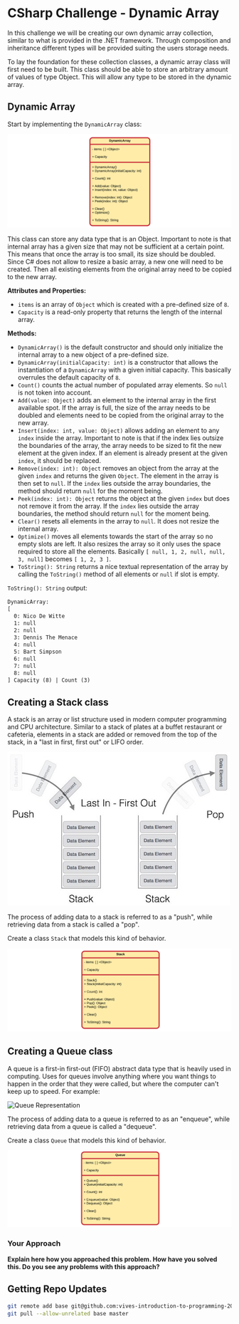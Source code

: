 # CSharp Challenge - Dynamic Array

In this challenge we will be creating our own dynamic array collection, similar to what is provided in the .NET framework. Through composition and inheritance different types will be provided suiting the users storage needs.

To lay the foundation for these collection classes, a dynamic array class will first need to be built. This class should be able to store an arbitrary amount of values of type Object. This will allow any type to be stored in the dynamic array.

## Dynamic Array

Start by implementing the `DynamicArray` class:

![UML of DynamicArray class](./img/uml_dynamic_array_basis.png)

This class can store any data type that is an Object. Important to note is that internal array has a given size that may not be sufficient at a certain point. This means that once the array is too small, its size should be doubled. Since C# does not allow to resize a basic array, a new one will need to be created. Then all existing elements from the original array need to be copied to the new array.

**Attributes and Properties:**

* `items` is an array of `Object` which is created with a pre-defined size of `8`.
* `Capacity` is a read-only property that returns the length of the internal array.

**Methods:**

* `DynamicArray()` is the default constructor and should only initialize the internal array to a new object of a pre-defined size.
* `DynamicArray(initialCapacity: int)` is a constructor that allows the instantiation of a `DynamicArray` with a given initial capacity. This basically overrules the default capacity of `8`.
* `Count()` counts the actual number of populated array elements. So `null` is not token into account.
* `Add(value: Object)` adds an element to the internal array in the first available spot. If the array is full, the size of the array needs to be doubled and elements need to be copied from the original array to the new array.
* `Insert(index: int, value: Object)` allows adding an element to any `index` inside the array. Important to note is that if the index lies outsize the boundaries of the array, the array needs to be sized to fit the new element at the given index. If an element is already present at the given `index`, it should be replaced.
* `Remove(index: int): Object` removes an object from the array at the given `index` and returns the given `Object`. The element in the array is then set to `null`. If the `index` lies outside the array boundaries, the method should return `null` for the moment being.
* `Peek(index: int): Object` returns the object at the given `index` but does not remove it from the array. If the `index` lies outside the array boundaries, the method should return `null` for the moment being.
* `Clear()` resets all elements in the array to `null`. It does not resize the internal array.
* `Optimize()` moves all elements towards the start of the array so no empty slots are left. It also resizes the array so it only uses the space required to store all the elements. Basically `[ null, 1, 2, null, null, 3, null]` becomes `[ 1, 2, 3 ]`.
* `ToString(): String` returns a nice textual representation of the array by calling the `ToString()` method of all elements or `null` if slot is empty.

`ToString(): String` output:

```
DynamicArray:
[
  0: Nico De Witte
  1: null
  2: null
  3: Dennis The Menace
  4: null
  5: Bart Simpson
  6: null
  7: null
  8: null
] Capacity (8) | Count (3)
```

## Creating a Stack class

A stack is an array or list structure used in modern computer programming and CPU architecture. Similar to a stack of plates at a buffet restaurant or cafeteria, elements in a stack are added or removed from the top of the stack, in a "last in first, first out" or LIFO order.

![Stack Representation](./img/stack.jpg)

The process of adding data to a stack is referred to as a "push", while retrieving data from a stack is called a "pop".

Create a class `Stack` that models this kind of behavior.

![UML Class Diagram of Stack](./img/uml_stack.png)

## Creating a Queue class

A queue is a first-in first-out (FIFO) abstract data type that is heavily used in computing. Uses for queues involve anything where you want things to happen in the order that they were called, but where the computer can't keep up to speed. For example:

![Queue Representation](./img/queue.jpg)

The process of adding data to a queue is referred to as an "enqueue", while retrieving data from a queue is called a "dequeue".

Create a class `Queue` that models this kind of behavior.

![UML Class Diagram of Queue](./img/uml_queue.png)

### Your Approach

**Explain here how you approached this problem. How have you solved this. Do you see any problems with this approach?**

<!-- TODO - Make Remove() throw exception of index is out of bound -->
<!-- TODO - Make Peek() throw exception of index is out of bound -->
<!-- TODO - Use generics instead of Object - https://stackoverflow.com/questions/3049072/template-function-in-c-sharp-return-type -->

## Getting Repo Updates

```bash
git remote add base git@github.com:vives-introduction-to-programming-2020/csharp-dynamic-array.git
git pull --allow-unrelated base master
```
